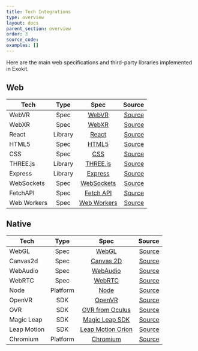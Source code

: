 ```yaml
---
title: Tech Integrations
type: overview
layout: docs
parent_section: overview
order: 3
source_code:
examples: []
---
```


Here are the main web specifications and third-party libraries implemented in Exokit.

## Web

| Tech          | Type     | Spec  | Source |
| ------------- |:-------------:|:-----:|-------:|
| WebVR      | Spec | [WebVR](https://developer.mozilla.org/en-US/docs/Web/API/WebVR_API) | [Source](https://github.com/exokitxr/exokit/blob/master/src/core.js) |
| WebXR      | Spec | [WebXR](https://github.com/immersive-web/webxr) | [Source](https://github.com/exokitxr/exokit/blob/master/src/XR.js ) |
| React      | Library | [React](https://reactjs.org/docs/getting-started.html) | [Source](https://github.com/exokitxr/exokit/blob/master/src/core.js) |
| HTML5      | Spec  | [HTML5](https://developer.mozilla.org/en-US/docs/Web/Guide/HTML/HTML5)  | [Source](https://github.com/exokitxr/exokit/blob/master/src/core.js) |
| CSS        | Spec  | [CSS](https://developer.mozilla.org/en-US/docs/Web/CSS) | [Source](https://github.com/exokitxr/exokit/blob/master/src/core.js) |
| THREE.js   | Library  | [THREE.js](https://threejs.org/docs/) | [Source](https://github.com/exokitxr/exokit/blob/master/lib/three-min.js ) |
| Express    | Library  | [Express](https://expressjs.com/en/api.html) | [Source](https://github.com/exokitxr/exokit/blob/master/src/core.js) |
| WebSockets | Spec  | [WebSockets](https://developer.mozilla.org/en-US/docs/Web/API/WebSockets_API) | [Source](https://github.com/exokitxr/exokit/blob/master/src/core.js) |
| FetchAPI   | Spec  | [Fetch API](https://developer.mozilla.org/en-US/docs/Web/API/Fetch_API) | [Source](https://github.com/exokitxr/exokit/blob/master/src/core.js) |
| Web Workers| Spec  | [Web Workers](https://developer.mozilla.org/en-US/docs/Web/API/Web_Workers_API) | [Source](https://github.com/exokitxr/exokit/blob/master/src/core.js) |

## Native 

| Tech          | Type     | Spec  | Source |
| ------------- |:-------------:|:-----:|-------:|
| WebGL      | Spec | [WebGL](https://developer.mozilla.org/en-US/docs/Web/API/WebGL_API) | [Source](https://github.com/exokitxr/exokit/tree/master/deps/exokit-bindings/webglcontext ) |
| Canvas2d   | Spec | [Canvas 2D](https://developer.mozilla.org/en-US/docs/Web/API/Canvas_API) | [Source]( https://github.com/exokitxr/exokit/tree/master/deps/exokit-bindings/canvas) |
| WebAudio   | Spec | [WebAudio](https://developer.mozilla.org/en-US/docs/Web/API/Web_Audio_API) | [Source](https://github.com/exokitxr/exokit/tree/master/deps/exokit-bindings/webaudiocontext ) |
| WebRTC     | Spec | [WebRTC](https://developer.mozilla.org/en-US/docs/Web/API/WebRTC_API) | [Source](https://github.com/exokitxr/exokit/tree/master/deps/exokit-bindings ) |
| Node       | Platform | [Node](https://nodejs.org/en/docs/) | [Source](https://github.com/modulesio/node-magicleap) |
| OpenVR     | SDK | [OpenVR](https://github.com/ValveSoftware/openvr/wiki/API-Documentation) | [Source]( https://github.com/exokitxr/exokit/tree/master/deps/openvr) |
| OVR        | SDK | [OVR from Oculus](https://developer.oculus.com/) | [Source]( https://github.com/exokitxr/exokit/tree/master/deps/exokit-bindings) |
| Magic Leap       | SDK | [Magic Leap SDK](https://www.magicleap.com/creator) | [Source](https://github.com/exokitxr/exokit/tree/master/deps/exokit-bindings/magicleap ) |
| Leap Motion| SDK | [Leap Motion Orion](https://developer.leapmotion.com/orion/) | [Source](https://github.com/exokitxr/exokit/tree/master/deps/exokit-bindings/leapmotion ) |
| Chromium   | Platform | [Chromium](https://www.chromium.org/developers) | [Source](https://github.com/exokitxr/exokit/tree/master/deps/exokit-bindings ) |
